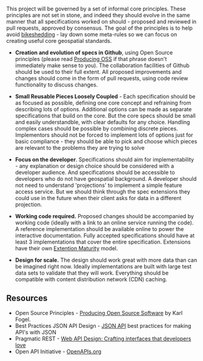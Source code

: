 This project will be governed by a set of informal core principles. These principles are not set in stone, and indeed they should evolve in the same manner that all specifications worked on should - proposed and reviewed in pull requests, approved by consensus. The goal of the principles is to help avoid [bikeshedding](http://bikeshed.org/) - lay down some meta-rules so we can focus on creating useful core geospatial standards.

* **Creation and evolution of specs in Github**, using Open Source principles (please read [Producing OSS](http://producingoss.com/) if that phrase doesn't immediately make sense to you). The collaboration facilities of Github should be used to their full extent. All proposed improvements and changes should come in the form of pull requests, using code review functionality to discuss changes.

* **Small Reusable Pieces Loosely Coupled** - Each specification should be as focused as possible, defining one core concept and refraining from describing lots of options. Additional options can be made as separate specifications that build on the core. But the core specs should be small and easily understandble, with clear defaults for any choice. Handling complex cases should be possible by combining discrete pieces. Implementors should not be forced to implement lots of options just for basic compliance - they should be able to pick and choose which pieces are relevant to the problems they are trying to solve

* **Focus on the developer**. Specifications should aim for implementability - any explanation or design choice should be considered with a developer audience. And specifications should be accessible to developers who do not have geospatial background. A developer should not need to understand 'projections' to implement a simple feature access service. But we should think through the spec extensions they could use in the future when their client asks for data in a different projection.

* **Working code required.** Proposed changes should be accompanied by working code (ideally with a link to an online service running the code). A reference implementation should be available online to power the interactive documentation. Fully accepted specifications should have at least 3 implementations that cover the entire specification. Extensions have their own [Extention Maturity](https://github.com/radiantearth/stac-spec/blob/dev/extensions/README.md#extension-maturity) model.

* **Design for scale.** The design should work great with more data than can be imagined right now. Ideally implementations are built with large test data sets to validate that they will work. Everything should be compatible with content distribution network (CDN) caching.

## Resources

* Open Source Principles - [Producing Open Source Software](http://producingoss.org) by Karl Fogel.
* Best Practices JSON API Design - [JSON API](http://jsonapi.org/) best practices for making API's with JSON
* Pragmatic REST - [Web API Design: Crafting interfaces that developers love](https://pages.apigee.com/rs/apigee/images/api-design-ebook-2012-03.pdf)
* Open API Initiative - [OpenAPIs.org](https://openapis.org/)
